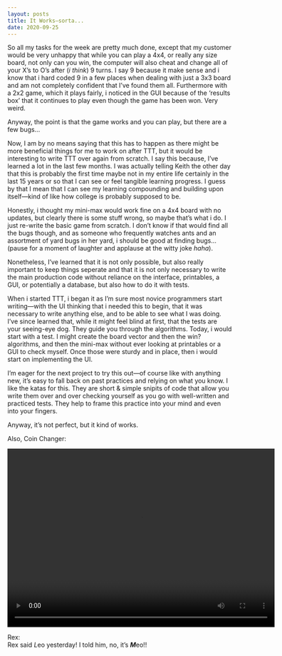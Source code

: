 ```yaml
---
layout: posts
title: It Works—sorta...
date: 2020-09-25
---
```


So all my tasks for the week are pretty much done, except that my customer would be very unhappy that while you can play a 4x4, or really any size board, not only can you win, the computer will also cheat and change all of your X’s to O’s after (*i think*) 9 turns.  I say 9 because it make sense and i know that i hard coded 9 in a few places when dealing with just a 3x3 board and am not completely confident that I’ve found them all.  Furthermore with a 2x2 game, which it plays fairly, i noticed in the GUI because of the ‘results box’ that it continues to play even though the game has been won.  Very weird.  

Anyway, the point is that the game works and you can play, but there are a few bugs…

Now, I am by no means saying that this has to happen as there might be more beneficial things for me to work on after TTT, but it would be interesting to write TTT over again from scratch.  I say this because, I’ve learned a lot in the last few months.  I was actually telling Keith the other day that this is probably the first time maybe not in my entire life certainly in the last 15 years or so that I can see or feel tangible learning progress.  I guess by that I mean that I can see my learning compounding and building upon itself—kind of like how college is probably supposed to be.

Honestly, i thought my mini-max would work fine on a 4x4 board with no updates, but clearly there is some stuff wrong, so maybe that’s what i do.  I just re-write the basic game from scratch.  I don’t know if that would find all the bugs though, and as someone who frequently watches ants and an assortment of yard bugs in her yard, i should be good at finding bugs… (pause for a moment of laughter and applause at the witty joke *haha*).  

Nonetheless, I’ve learned that it is not only possible, but also really important to keep things seperate and that it is not only necessary to write the main production code without reliance on the interface, printables, a GUI, or potentially a database, but also how to do it with tests.  

When i started TTT, i began it as I’m sure most novice programmers start writing—with the UI thinking that i needed this to begin, that it was necessary to write anything else, and to be able to see what I was doing.  I’ve since learned that, while it might feel blind at first, that the tests are your seeing-eye dog.  They guide you through the algorithms.  Today, i would start with a test.  I might create the board vector and then the win? algorithms, and then the mini-max without ever looking at printables or a GUI to check myself.  Once those were sturdy and in place, then i would start on implementing the UI.  

I’m eager for the next project to try this out—of course like with anything new, it’s easy to fall back on past practices and relying on what you know.  I like the katas for this.  They are short & simple snipits of code that allow you write them over and over checking yourself as you go with well-written and practiced tests.  They help to frame this practice into your mind and even into your fingers.  

Anyway, it’s not perfect, but it kind of works.

Also, Coin Changer: 

<video src="https://maniginam.github.io/blog/pics&vids/CoinChangerKata.mp4" width="600" height="400" controls></video>

Rex:  
Rex said *L*eo yesterday!  I told him, no, it’s ***M***eo!!
